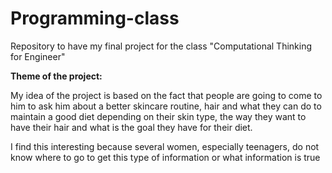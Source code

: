 # Programming-class
Repository to have my final project for the class "Computational Thinking for Engineer" 

**Theme of the project:**

My idea of the project is based on the fact that people are going to come to him to ask him about a better skincare routine, hair and what they can do to maintain a good diet depending on their skin type, the way they want to have their hair and what is the goal they have for their diet.

I find this interesting because several women, especially teenagers, do not know where to go to get this type of information or what information is true
